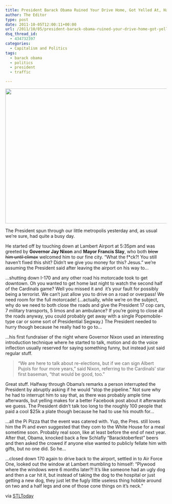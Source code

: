 ```yaml
---
title: President Barack Obama Ruined Your Drive Home, Got Yelled At, Had Pizza, Left
author: The Editor
type: post
date: 2011-10-05T12:00:11+00:00
url: /2011/10/05/president-barack-obama-ruined-your-drive-home-got-yelled-at-had-pizza-left/
dsq_thread_id:
  - 434732397
categories:
  - Capitalism and Politics
tags:
  - barack obama
  - politics
  - president
  - traffic

---
```

[<img class="aligncenter size-full wp-image-10713" title="barackin_traffic" src="http://media.punchingkitty.com/wordpress/2011/10/barackin_traffic.jpg" alt="" width="600" height="420" />][1]

The President spun through our little metropolis yesterday and, as usual we&#8217;re sure, had quite a busy day.

He started off by touching down at Lambert Airport at 5:35pm and was greeted by **Governor Jay Nixon** and **Mayor Francis Slay**, who both <del>blew him until climax</del> welcomed him to our fine city. &#8220;What the f*ck?! You still haven&#8217;t fixed this shit? Didn&#8217;t we give you money for this? Jesus.&#8221; we&#8217;re assuming the President said after leaving the airport on his way to&#8230;

&#8230;shutting down I-170 and any other road his motorcade took to get downtown. Oh you wanted to get home last night to watch the second half of the Cardinals game? Well you missed it and  it&#8217;s your fault for possibly being a terrorist. We can&#8217;t just allow you to drive on a road or overpass! We need room for the full motorcade! (&#8230;actually, while we&#8217;re on the subject, why do we need to both close the roads and give the President 17 cop cars, 7 military transports, 5 limos and an ambulance? If you&#8217;re going to close all the roads anyway, you could probably get away with a single Popemobile-type car or some sort of Presidential Segway.) The President needed to hurry though because he really had to go to&#8230;

&#8230;his first fundraiser of the night where Governor Nixon used an interesting introduction technique where he started to talk, motion and do the voice inflection usually reserved for saying something funny, but instead just said regular stuff.

> &#8220;We are here to talk about re-elections, but if we can sign Albert Pujols for four more years,&#8221; said Nixon, referring to the Cardinals&#8217; star first baseman, &#8220;that would be good, too.&#8221;

Great stuff. Halfway through Obama&#8217;s remarks a person interrupted the President by abruptly asking if he would &#8220;stop the pipeline.&#8221; Not sure why he had to interrupt him to say that, as there was probably ample time afterwards, but yelling makes for a better Facebook post about it afterwards we guess. The President didn&#8217;t talk too long to the roughly 100 people that paid a cool $25k a plate though because he had to use his mouth for&#8230;

&#8230;all the Pi Pizza that the event was catered with. Yup, the Pres. still loves him the Pi and even suggested that they com to the White House for a meal sometime soon. Probably real soon, like at least before the end of next year. After that, Obama, knocked back a few Schlafly &#8220;Baracktoberfest&#8221; beers and then asked the crowed if anyone else wanted to publicly fellate him with gifts, but no one did. So he&#8230;

&#8230;closed down 170 again to drive back to the airport, settled in to Air Force One, looked out the window at Lambert mumbling to himself: &#8220;Plywood where the windows were 6 months later?! It&#8217;s like someone had an ugly dog and then a car hit it, but instead of taking the dog to the hospital or just getting a new dog, they just let the fugly little useless thing hobble around on two and a half legs and one of those cone things on it&#8217;s neck.&#8221;

via <a href="http://www.stltoday.com/news/local/govt-and-politics/article_0f76b40e-eec8-11e0-82b4-001a4bcf6878.html" target="_blank">STLToday</a>

 [1]: http://media.punchingkitty.com/wordpress/2011/10/barackin_traffic.jpg